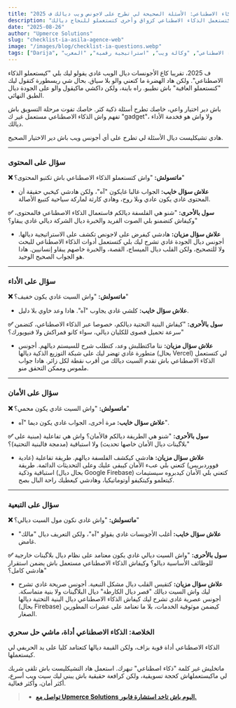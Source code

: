 ```yaml
---
title: "تشيكليست الذكاء الاصطناعي: الأسئلة الصحيحة لي تطرح على لاجونص ويب ديالك ف 2025"
description: "ماتخليش كلمة 'الذكاء الاصطناعي' لي ولات موضة تدوخك. هاد الدليل كيعطيك الأسئلة الدقيقة لي تطرح باش تفرق بين أجونس كتستعمل الذكاء الاصطناعي كزواق وأخرى كتستعملو للنجاح ديالك."
date: "2025-08-26"
author: "Upmerce Solutions"
slug: "checklist-ia-asila-agence-web"
image: "/images/blog/checklist-ia-questions.webp"
tags: ["Darija", "تشيكليست", "الذكاء الاصطناعي", "وكالة ويب", "استراتيجية رقمية", "المغرب"]
---
```


ف 2025، تقريبا كاع الأجونسات ديال الويب غادي يقولو ليك بلي "كيستعملو الذكاء الاصطناعي". ولكن هاد الهضرة ما كتعني والو بلا سياق. بحال شي ريسطورة كتقول ليك "كنستعملو العافية" باش نطيبو. راه باينة، ولكن داكشي ماكيقول والو على الجودة ديال الطبق النهائي.

باش دير اختيار واعي، خاصك تطرح أسئلة ذكية كثر. خاصك تفوت مرحلة التسويق باش تفهم واش الذكاء الاصطناعي مستعمل غير ك "gadget"، ولا واش هو فخدمة الأداء ديالك.

هادي تشيكليست ديال الأسئلة لي تطرح على أي أجونس ويب باش دير الاختيار الصحيح.



---

### **سؤال على المحتوى**

**❌ ماتسولش:** "واش كتستعملو الذكاء الاصطناعي باش تكتبو المحتوى؟"
* **علاش سؤال خايب:** الجواب غالبا غايكون "آه"، ولكن هادشي كيخبي حقيقة أن المحتوى غادي يكون عادي وبلا روح، وهادي كارثة لماركة سياحية كتبيع الأصالة.

**✅ سول بالأحرى:** "شنو هي الفلسفة ديالكم فاستعمال الذكاء الاصطناعي فالمحتوى، وكيفاش كتضمنو بلي الصوت الفريد والخبرة ديال الشركة ديالي غادي يبقاو؟"
* **علاش سؤال مزيان:** هادشي كيفرض على لاجونص تكشف على الاستراتيجية ديالها. أجونس ديال الجودة غادي تشرح ليك بلي كتستعمل أدوات الذكاء الاصطناعي للبحث ولا للتصحيح، ولكن القلب ديال الميساج، القصة، والخبرة خاصهم يبقاو إنسانيين. هادا هو الجواب الصحيح الوحيد.

---

### **سؤال على الأداء**

**❌ ماتسولش:** "واش السيت غادي يكون خفيف؟"
* **علاش سؤال خايب:** كلشي غادي يجاوب "آه". هادا وعد خاوي بلا دليل.

**✅ سول بالأحرى:** "كيفاش البنية التحتية ديالكم، خصوصا عبر الذكاء الاصطناعي، كتضمن سرعة تحميل قصوى للكليان ديالي، سواء كانو فمراكش ولا فنيويورك؟"
* **علاش سؤال مزيان:** نتا ماكتطلبش وعد، كتطلب شرح للسيستم ديالهم. أجونس متطورة غادي تهضر ليك على شبكة التوزيع الذكية ديالها (بحال Vercel) لي كتستعمل الذكاء الاصطناعي باش تقدم السيت ديالك من أقرب نقطة لكل زائر. هادا جواب ملموس وممكن التحقق منو.

---

### **سؤال على الأمان**

**❌ ماتسولش:** "واش السيت غادي يكون محمي؟"
* **علاش سؤال خايب:** مرة أخرى، الجواب غادي يكون ديما "آه".

**✅ سول بالأحرى:** "شنو هي الطريقة ديالكم فالأمان؟ واش هي تفاعلية (مبنية على بلاگينات ديال الأمان خاصها تحديث) ولا استباقية (مدمجة فالبنية التحتية)؟"
* **علاش سؤال مزيان:** هادشي كيكشف الفلسفة ديالهم. طريقة تفاعلية (عادية فووردبريس) كتعني بلي عبء الأمان كيبقى عليك وعلى التحديثات الدائمة. طريقة استباقية وذكية (بحال ديال Google Firebase) كتعني بلي الأمان كيدبروه سيستيمات كيتعلمو وكيتكيفو أوتوماتيكيا، وهادشي كيعطيك راحة البال بصح.

---

### **سؤال على التبعية**

**❌ ماتسولش:** "واش غادي نكون مول السيت ديالي؟"
* **علاش سؤال خايب:** أغلب الأجونسات غادي يقولو "آه"، ولكن التعريف ديال "مالك" غامض.

**✅ سول بالأحرى:** "واش السيت ديالي غادي يكون معتامد على نظام ديال بلاگينات خارجية للوظائف الأساسية ديالو؟ وكيفاش الذكاء الاصطناعي مستعمل باش يضمن استقرار هادشي كامل؟"
* **علاش سؤال مزيان:** كتقيس القلب ديال مشكل التبعية. أجونس صريحة غادي تشرح ليك واش السيت ديالك "قصر ديال الكارطة" ديال البلاگينات ولا بنية متماسكة. أجونس عصرية غادي تشرح ليك كيفاش الذكاء الاصطناعي ديال البنية التحتية ديالها (بحال Firebase) كيضمن موثوقية الخدمات، بلا ما تعتامد على عشرات المطورين الصغار.

### **الخلاصة: الذكاء الاصطناعي أداة، ماشي حل سحري**

الذكاء الاصطناعي أداة قوية بزاف، ولكن القيمة ديالها كتعتامد كليا على يد الحريفي لي كيستعملها.

ماتخليش غير كلمة "ذكاء اصطناعي" تبهرك. استعمل هاد التشيكليست باش تلقى شريك لي ماكيستعملهاش كحجة تسويقية، ولكن كرافعة حقيقية باش يبني ليك سيت ويب أسرع، أكثر أمان، وأكثر فعالية.

> * [**تواصل مع Upmerce Solutions اليوم باش تاخد استشارة فابور.**](https://www.upmerce.com/ar#contact)